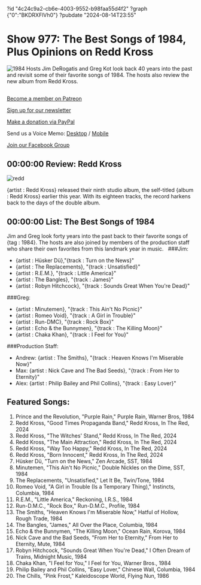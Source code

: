 ?id "4c24c9a2-cb6e-4003-9552-b98faa55d4f2"
?graph {"0":"BKDRXFlVh0"}
?pubdate "2024-08-14T23:55"
# Show 977: The Best Songs of 1984, Plus Opinions on Redd Kross
![1984](https://static.soundopinions.org/images/2024/1984.png)
Hosts Jim DeRogatis and Greg Kot look back 40 years into the past and revisit some of their favorite songs of 1984. The hosts also review the new album from Redd Kross.

## 

[Become a member on Patreon](https://bit.ly/3slWZvc)

[Sign up for our newsletter](https://bit.ly/3eEvRnG)

[Make a donation via PayPal](https://bit.ly/3dmt9lU)

Send us a Voice Memo: [Desktop](http://bit.ly/2RyD5Ah) / [Mobile](http://sayhi.chat/soundops)

[Join our Facebook Group](https://bit.ly/3sivr9T)



## 00:00:00 Review: Redd Kross

![redd](https://static.soundopinions.org/images/2024/redd.jpg)

{artist : Redd Kross} released their ninth studio album, the self-titled {album : Redd Kross} earlier this year. With its eighteen tracks, the record harkens back to the days of the double album.

## 00:00:00 List: The Best Songs of 1984

Jim and Greg look forty years into the past back to their favorite songs of {tag : 1984}. The hosts are also joined by members of the production staff who share their own favorites from this landmark year in music.
 
###Jim:
- {artist : Hüsker Dü},"{track : Turn on the News}"
- {artist : The Replacements}, "{track : Unsatisfied}"
- {artist : R.E.M.}, "{track : Little America}"
- {artist : The Bangles}, "{track : James}"
- {artist : Robyn Hitchcock}, "{track : Sounds Great When You're Dead}"

###Greg:
- {artist : Minutemen}, "{track : This Ain't No Picnic}"
- {artist : Romeo Void}, "{track : A Girl in Trouble}"
- {artist : Run-DMC}, "{track : Rock Box}"
- {artist : Echo & the Bunnymen}, "{track : The Killing Moon}"
- {artist : Chaka Khan}, "{track : I Feel for You}"

###Production Staff:
- Andrew: {artist : The Smiths}, "{track : Heaven Knows I'm Miserable Now}"
- Max: {artist : Nick Cave and The Bad Seeds}, "{track : From Her to Eternity}"
- Alex: {artist : Philip Bailey and Phil Collins}, "{track : Easy Lover}"


## Featured Songs:
1. Prince and the Revolution, "Purple Rain," Purple Rain, Warner Bros, 1984
1. Redd Kross, "Good Times Propaganda Band," Redd Kross, In The Red, 2024
1. Redd Kross, "The Witches' Stand," Redd Kross, In The Red, 2024
1. Redd Kross, "The Main Attraction," Redd Kross, In The Red, 2024
1. Redd Kross, "Way Too Happy," Redd Kross, In The Red, 2024
1. Redd Kross, "Born Innocent," Redd Kross, In The Red, 2024
1. Hüsker Dü, "Turn on the News," Zen Arcade, SST, 1984
1. Minutemen, "This Ain't No Picnic," Double Nickles on the Dime, SST, 1984
1. The Replacements, "Unsatisfied," Let It Be, Twin/Tone, 1984
1. Romeo Void, "A Girl in Trouble (Is a Temporary Thing)," Instincts, Columbia, 1984
1. R.E.M., "Little America," Reckoning, I.R.S., 1984
1. Run-D.M.C., "Rock Box," Run-D.M.C., Profile, 1984
1. The Smiths, "Heaven Knows I'm Miserable Now," Hatful of Hollow, Rough Trade, 1984
1. The Bangles, "James," All Over the Place, Columbia, 1984
1. Echo & the Bunnymen, "The Killing Moon," Ocean Rain, Korova, 1984
1. Nick Cave and the Bad Seeds, "From Her to Eternity," From Her to Eternity, Mute, 1984
1. Robyn Hitchcock, "Sounds Great When You're Dead," I Often Dream of Trains, Midnight Music, 1984
1. Chaka Khan, "I Feel for You," I Feel for You, Warner Bros., 1984
1. Philip Bailey and Phil Collins, "Easy Lover," Chinese Wall, Columbia, 1984
1. The Chills, "Pink Frost," Kaleidoscope World, Flying Nun, 1986